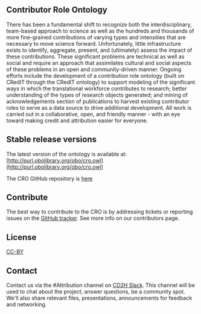 ## Contributor Role Ontology
There has been a fundamental shift to recognize both the interdisciplinary, team-based approach to science as well as the hundreds and thousands of more fine-grained contributions of varying types and intensities that are necessary to move science forward. Unfortunately, little infrastructure exists to identify, aggregate, present, and (ultimately) assess the impact of these contributions. These significant problems are technical as well as social and require an approach that assimilates cultural and social aspects of these problems in an open and community-driven manner. Ongoing efforts include the development of a contribution role ontology (built on CRedIT through the CRedIT ontology) to support modeling of the significant ways in which the translational workforce contributes to research; better understanding of the types of research objects generated; and mining of acknowledgements section of publications to harvest existing contributor roles to serve as a data source to drive additional development. All work is carried out in a collaborative, open, and friendly manner - with an eye toward making credit and attribution easier for everyone.

## Stable release versions
The latest version of the ontology is available at: [http://purl.obolibrary.org/obo/cro.owl](http://purl.obolibrary.org/obo/cro.owl)  

The CRO GitHub repository is [here](https://github.com/data2health/contributor-role-ontology#relevant-publications-and-scholarly-products)

## Contribute
The best way to contribute to the CRO is by addressing tickets or reporting issues on the [GitHub tracker](https://github.com/data2health/contributor-role-ontology/issues). See more info on our contributors page.

## License
[CC-BY](https://creativecommons.org/licenses/by/2.0/)

## Contact
Contact us via the #Attribution channel on [CD2H Slack](https://cd2h.slack.com/?redir=%2Fmessages). This channel will be used to chat about the project, answer questions, be a community spot. We'll also share relevant files, presentations, announcements for feedback and networking.
